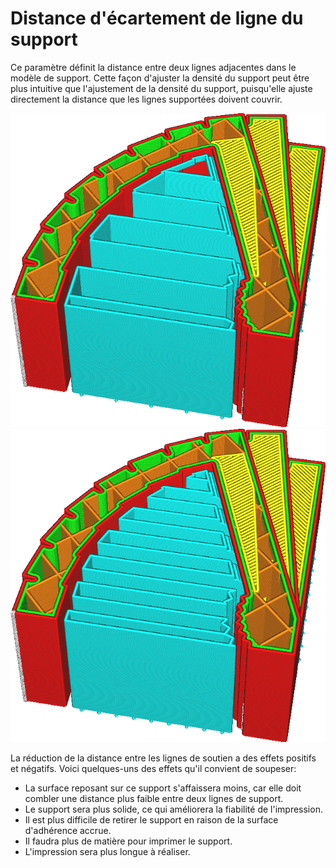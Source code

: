 Distance d'écartement de ligne du support
===

Ce paramètre définit la distance entre deux lignes adjacentes dans le modèle de support. Cette façon d'ajuster la densité du support peut être plus intuitive que l'ajustement de la densité du support, puisqu'elle ajuste directement la distance que les lignes supportées doivent couvrir.

![Distance entre les lignes](../../../articles/images/support_infill_rate_low.png)
![Distance de la petite ligne](../../../articles/images/support_infill_rate_high.png)

La réduction de la distance entre les lignes de soutien a des effets positifs et négatifs. Voici quelques-uns des effets qu'il convient de soupeser:
* La surface reposant sur ce support s'affaissera moins, car elle doit combler une distance plus faible entre deux lignes de support.
* Le support sera plus solide, ce qui améliorera la fiabilité de l'impression.
* Il est plus difficile de retirer le support en raison de la surface d'adhérence accrue.
* Il faudra plus de matière pour imprimer le support.
* L'impression sera plus longue à réaliser.
